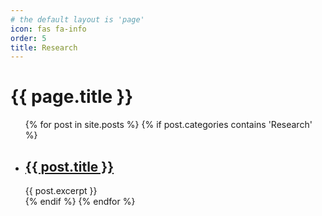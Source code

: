 ```yaml
---
# the default layout is 'page'
icon: fas fa-info
order: 5
title: Research
---
```


<h1>{{ page.title }}</h1>

<ul>
  {% for post in site.posts %}
    {% if post.categories contains 'Research' %}
      <li>
        <h2><a href="{{ post.url }}">{{ post.title }}</a></h2>
        {{ post.excerpt }}
      </li>
    {% endif %}
  {% endfor %}
</ul>